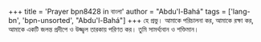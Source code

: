 +++
title = 'Prayer bpn8428 in বাংলা'
author = "Abdu'l-Bahá"
tags = ['lang-bn', 'bpn-unsorted', "Abdu'l-Bahá"]
+++
হে প্রভু। আমাকে পরিচালনা কর, আমাকে রক্ষা কর, আমাকে একটি  জলন্ত প্রদীপে ও উজ্জ্বল তারকায় পরিণত কর। তুমি সামর্থ্যবান ও শক্তিমান।
